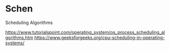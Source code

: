 # Schen

Scheduling Algorithms

https://www.tutorialspoint.com/operating_system/os_process_scheduling_algorithms.htm
https://www.geeksforgeeks.org/cpu-scheduling-in-operating-systems/
